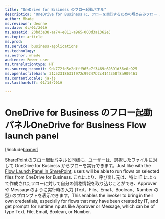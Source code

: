 ```yaml
---
title: "OneDrive for Business のフロー起動パネル"
description: "OneDrive for Business に、フローを実行するための埋め込みフロー エクスペリエンスが備わります"
author: Mhade
ms.reviewer: deonhe
ms.date: 01/02/2019
ms.assetid: 23bd3e38-aa74-e811-a965-000d3a1362e3
ms.topic: article
ms.prod: 
ms.service: business-applications
ms.technology: 
ms.author: mhade
audience: Power user
ms.translationtype: HT
ms.sourcegitcommit: 9da772fd5e2dfff965e7f3469c61691d36e0c925
ms.openlocfilehash: 31252318631f972c99247b2c4145358f8a909461
ms.contentlocale: ja-jp
ms.lasthandoff: 01/18/2019

---
```

# <a name="onedrive-for-business-flow-launch-panel"></a><span data-ttu-id="21f0f-103">OneDrive for Business のフロー起動パネル</span><span class="sxs-lookup"><span data-stu-id="21f0f-103">OneDrive for Business Flow launch panel</span></span>


[!include[banner](../../includes/banner.md)]

<span data-ttu-id="21f0f-104">[SharePoint のフロー起動パネル](https://flow.microsoft.com/en-us/blog/introducing-flow-launch-panel-in-sharepoint-lists-and-libraries/)と同様に、ユーザーは、選択したファイルに対して OneDrive for Business からフローを実行できます。</span><span class="sxs-lookup"><span data-stu-id="21f0f-104">Just like with the [Flow Launch Panel in SharePoint](https://flow.microsoft.com/en-us/blog/introducing-flow-launch-panel-in-sharepoint-lists-and-libraries/), users will be able to run flows on selected files from OneDrive for Business.</span></span> <span data-ttu-id="21f0f-105">これにより、呼び出し元は、特に IT によって作成されたフローに対して自分の資格情報を取り込むことができ、Approver や Message のように実行時の入力 (Text、File、Email、Boolean、Number の型) のプロンプトを表示できます。</span><span class="sxs-lookup"><span data-stu-id="21f0f-105">This enables the invoker to bring in their own credentials, especially for flows that may have been created by IT, and get prompts for runtime inputs like Approver or Message, which can be of type Text, File, Email, Boolean, or Number.</span></span> 

